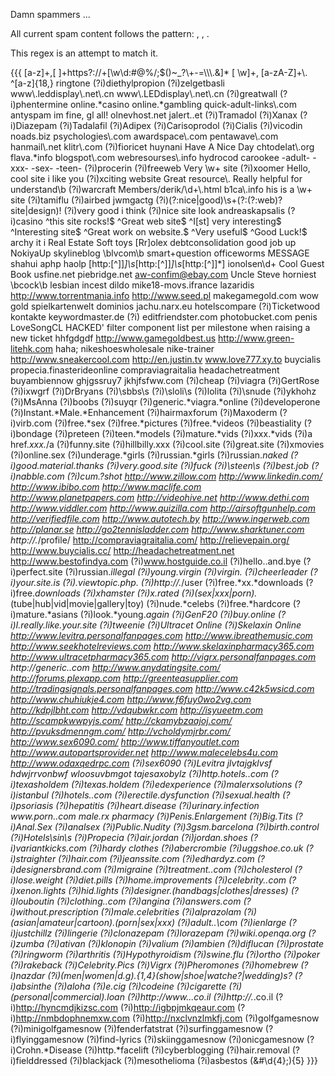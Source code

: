 Damn spammers ...

All current spam content follows the pattern: <lowercase gibberish>, <url> <one or two keywords>, <mixed case gibberish>.

This regex is an attempt to match it.

{{{
[a-z]+,[ ]+https?://+[\w\d:#@%/;$()~_?\+-=\\\.&]* [ \w]+, [a-zA-Z]+\.
^[a-z]{18,}
ringtone
(?i)diethylpropion
(?i)zelgetbasli
www\.leddisplay\.net\.cn
www\.LEDdisplay\.net\.cn
(?i)greatwall
(?i)phentermine
online.*casino
online.*gambling
quick-adult-links\.com
antyspam
im fine, gl all!
olnevhost.net
jalert..et
(?i)Tramadol
(?i)Xanax
(?i)Diazepam
(?i)Tadalafil
(?i)Adipex
(?i)Carisoprodol
(?i)Cialis
(?i)vicodin
noads.biz
psychologies\.com
awardspace\.com
pentawave\.com
hanmail\.net
klitr\.com
(?i)fioricet
huynani
Have A Nice Day
chtodelat\.org
flava.*info 
blogspot\.com
webresourses\.info
hydrocod
carookee
-adult-
-xxx-
-sex-
-teen-
(?i)procerin
(?i)freeweb
Very \w+ site 
(?i)xoomer
Hello, cool site
i like you
(?i)xciting website
Great resource\. 
Really helpful for understand\b 
(?i)warcraft
Members/derik/\d+\.html
b1ca\.info
his is a \w+ site
(?i)tamiflu
(?i)airbed
jwmgactg
(?i)(?:nice|good)\s+(?:(?:web)?site|design)!
(?i)very good i think
(?i)nice site look
andreaskapsalis
(?i)casino
^this site rocks!$
^Great web site$
^I[st] very interesting$
^Interesting site$
^Great work on website.$
^Very useful$
^Good Luck!$
archy it i
Real Estate
Soft toys
[Rr]olex
debtconsolidation
good job up
NokiyaUp
skylineblog
\blvcom\b
smart\+question
officeworms
MESSAGE
shahui
aphp
haolp
\[http:[^]]*\]\s*\[http:[^]]*\]\s*\[http:[^]]*\]
ionolsen\d+
Cool Guest Book
usfine.net
piebridge.net
aw-confim@ebay.com
Uncle Steve
horniest
\bcock\b
lesbian
incest
dildo
mike18-movs.ifrance
lazaridis
http://www.torrentmania.info
http://www.seed.pl
makegamegold\.com
wow gold
spielkartenwelt
dominios
jachu\.narx\.eu
hotelscompare
(?i)Ticketwood
kontakte
keywordmaster\.de
(?i)<text>
editfriendster\.com
photobucket\.com
penis
LoveSongCL
HACKED'
filter component list per milestone when raising a new ticket
hhfgdgdf
http://www.gamegoldbest.us
http://www.green-litehk.com
haha;
nikeshoeswholesale
nike-trainer
http://www.sneakercool.com
http://en.justin.tv
www.love777.xy.to
buycialis
propecia.finasterideonline
compraviagraitalia
headachetreatment
buyambiennow
ghjgssruy7
jkhjfsfww.com
(?i)cheap
(?i)viagra
(?i)GertRose
(?i)ixwgrf
(?i)DrBryans
(?i)\sbbs\s
(?i)\sloli\s
(?i)lolita
(?i)\snude
(?i)ykhohz
(?i)MsAnna
(?i)boobs
(?i)suyqr
(?i)generic.*viagra.*online
(?i)developerone
(?i)Instant.*Male.*Enhancement
(?i)hairmaxforum
(?i)Maxoderm
(?i)virb.com
(?i)free.*sex
(?i)free.*pictures
(?i)free.*videos
(?i)beastiality
(?i)bondage
(?i)preteen
(?i)teen.*models
(?i)mature.*vids
(?i)xxx.*vids
(?i)a href.*xxx.*\/a
(?i)funny.site
(?i)hillbilly.xxx
(?i)cool.site
(?i)great.site
(?i)xmovies
(?i)online.sex
(?i)underage.*girls
(?i)russian.*girls
(?i)russian.*naked
(?i)good.material.thanks
(?i)very.good.site
(?i)fuck
(?i)\steen\s
(?i)best.job
(?i)nabble\.com
(?i)cum.?shot
http://www.zillow.com
http://www.linkedin.com/
http://www.ibibo.com
http://www.maclife.com
http://www.planetpapers.com
http://videohive.net
http://www.dethi.com
http://www.viddler.com
http://www.quizilla.com
http://airsoftgunhelp.com
http://verifiedfile.com
http://www.autotech.by
http://www.ingerweb.com
http://planar.se
http://go2tennisladder.com
http://www.sharktuner.com
http://.*/profile/
http://compraviagraitalia.com/
http://relievepain.org/ 
http://www.buycialis.cc/ 
http://headachetreatment.net
http://www.bestofindya.com
(?i)www.hostguide.co.il
(?i)hello..and.bye
(?i)perfect.site
(?i)russian.*illegal
(?i)young.*virgin
(?i)virgin.*
(?i)cheerleader
(?i)your.site.is
(?i).*viewtopic\.php.*
(?i)http://.*/user
(?i)free.*xx.*downloads
(?i)free.*downloads
(?i)xhamster
(?i)x.rated
(?i)(sex|xxx|porn).*(tube|hub|vid|movie|gallery|toy)
(?i)nude.*celebs
(?i)free.*hardcore
(?i)mature.*asians
(?i)look.*young.*again
(?i)GenF20
(?i)buy.*online
(?i)I.*really.like.*your.*site
(?i)tweenie
(?i)Ultracet Online
(?i)Skelaxin Online
http://www.levitra.personalfanpages.com
http://www.ibreathemusic.com
http://www.seekhotelreviews.com
http://www.skelaxinpharmacy365.com
http://www.ultracetpharmacy365.com
http://vigrx.personalfanpages.com
http://generic.*.com
http://www.anydatingsite.com/
http://forums.plexapp.com
http://greenteasupplier.com
http://tradingsignals.personalfanpages.com
http://www.c42k5wsicd.com
http://www.chuhiukje4.com
http://www.f6fuy0wo2vg.com
http://kdpjlbht.com
http://vdqubwkr.com
http://isyueetm.com
http://scampkwwpyjs.com/
http://ckamybzaajoj.com/
http://pvuksdmenngm.com/
http://vcholdymjrbr.com/
http://www.sex6090.com/
http://www.tiffanyoutlet.com
http://www.autopartsprovider.net
http://www.malecelebs4u.com
http://www.odaxqedrpc.com
(?i)sex6090
(?i)Levitra
jlvtajgklvsf
hdwjrrvonbwf
wloosuvbmgot
tajesaxobylz
(?i)http.*hotels.*\.com
(?i)texasholdem
(?i)texas.*holdem
(?i)edexperience
(?i)malerxsolutions
(?i)istanbul
(?i)hotels.*\.com
(?i)erectile.*dysfunction
(?i)sexual.health
(?i)psoriasis
(?i)hepatitis
(?i)heart.disease
(?i)urinary.infection
www.*porn.*\.com
male.*rx
pharmacy
(?i)Penis.Enlargement
(?i)Big.Tits
(?i)Anal.Sex
(?i)analsex
(?i)Public.Nudity
(?i)3gsm.barcelona
(?i)birth.control
(?i)Hotels\sin\s
(?i)Propecia
(?i)air.jordan
(?i)jordan.shoes
(?i)variantkicks.com
(?i)hardy clothes
(?i)abercrombie
(?i)uggshoe.co.uk
(?i)straighter
(?i)hair\.com
(?i)jeanssite\.com
(?i)edhardyz\.com
(?i)designersbrand\.com
(?i)migraine
(?i)treatment.*\.com
(?i)cholesterol
(?i)lose.weight
(?i)diet.pills
(?i)home.improvements
(?i)celebrity.*\.com
(?i)xenon.lights
(?i)hid.lights
(?i)designer.(handbags|clothes|dresses)
(?i)louboutin
(?i)clothing.*\.com
(?i)angina
(?i)answers\.com
(?i)without.prescription
(?i)male.celebrities
(?i)alprazolam
(?i)(asian|amateur|cartoon).*(porn|sex|xxx)
(?i)adult.*.\com
(?i)ienlarge
(?i)justchillz
(?i)lingerie
(?i)clonazepam
(?i)lorazepam
(?i)wiki\.openqa\.org
(?i)zumba
(?i)ativan
(?i)klonopin
(?i)valium
(?i)ambien
(?i)diflucan
(?i)prostate
(?i)ringworm
(?i)arthritis
(?i)Hypothyroidism
(?i)swine.flu
(?i)ortho
(?i)poker
(?i)rakeback
(?i)Celebrity.Pics
(?i)Vigrx
(?i)Pheromones
(?i)homebrew
(?i)nazdar
(?i)(men|women|d.g).{1,4}(show|shoe|watche?|wedding)s?
(?i)absinthe
(?i)aloha
(?i)e.cig
(?i)codeine
(?i)cigarette
(?i)(personal|commercial).*loan
(?i)http:\/\/www\..*\.co\.il
(?i)http:\/\/.*\.co\.il
(?i)http://hyncmdjkizsc.com
(?i)http://igbpjmkqeaur.com
(?i)http://nmbdophnemxw.com
(?i)http://nxclvnzlmkfj.com
(?i)golfgamesnow
(?i)minigolfgamesnow
(?i)fenderfatstrat
(?i)surfinggamesnow
(?i)flyinggamesnow
(?i)find-lyrics
(?i)skiinggamesnow
(?i)onicgamesnow
(?i)Crohn.*Disease
(?i)http.*facelift
(?i)cyberblogging
(?i)hair.removal
(?i)fielddressed
(?i)blackjack
(?i)mesothelioma
(?i)asbestos
(&#\d{4};){5}
}}}
